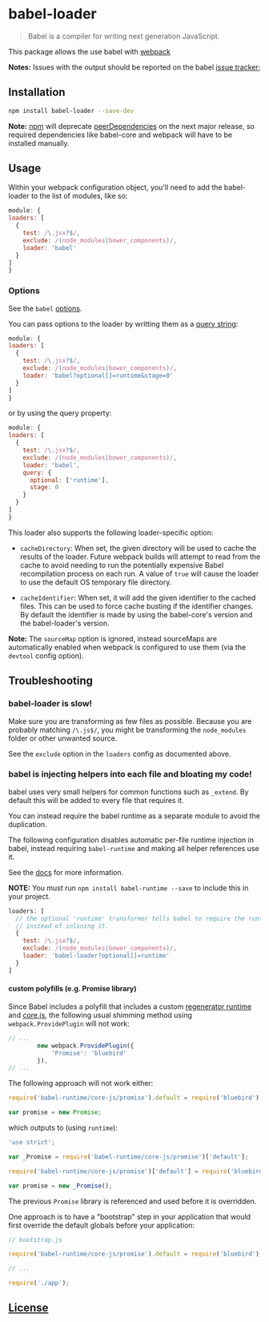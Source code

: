 # babel-loader
  > Babel is a compiler for writing next generation JavaScript.

  This package allows the use babel with [webpack](https://github.com/webpack/webpack)

  __Notes:__ Issues with the output should be reported on the babel [issue tracker](https://github.com/babel/babel/issues);

## Installation

```bash
npm install babel-loader --save-dev
```

__Note:__ [npm](https://npmjs.com) will deprecate [peerDependencies](https://github.com/npm/npm/issues/6565) on the next major release, so required dependencies like babel-core and webpack will have to be installed manually.

## Usage
  Within your webpack configuration object, you'll need to add the babel-loader to the list of modules, like so:

  ```javascript
module: {
  loaders: [
    {
      test: /\.jsx?$/,
      exclude: /(node_modules|bower_components)/,
      loader: 'babel'
    }
  ]
}
  ```

### Options

See the `babel` [options](http://babeljs.io/docs/usage/options/).

You can pass options to the loader by writting them as a [query string](https://github.com/webpack/loader-utils):

  ```javascript
module: {
  loaders: [
    {
      test: /\.jsx?$/,
      exclude: /(node_modules|bower_components)/,
      loader: 'babel?optional[]=runtime&stage=0'
    }
  ]
}
  ```

  or by using the query property:

  ```javascript
module: {
  loaders: [
    {
      test: /\.jsx?$/,
      exclude: /(node_modules|bower_components)/,
      loader: 'babel',
      query: {
        optional: ['runtime'],
        stage: 0
      }
    }
  ]
}
  ```

  This loader also supports the following loader-specific option:

  * `cacheDirectory`: When set, the given directory will be used to cache the results of the loader. Future webpack builds will attempt to read from the cache to avoid needing to run the potentially expensive Babel recompilation process on each run. A value of `true` will cause the loader to use the default OS temporary file directory.

  * `cacheIdentifier`: When set, it will add the given identifier to the cached files. This can be used to force cache busting if the identifier changes. By default the identifier is made by using the babel-core's version and the babel-loader's version.


  __Note:__ The `sourceMap` option is ignored, instead sourceMaps are automatically enabled when webpack is configured to use them (via the `devtool` config option).

## Troubleshooting

### babel-loader is slow!

  Make sure you are transforming as few files as possible. Because you are probably
  matching `/\.js$/`, you might be transforming the `node_modules` folder or other unwanted
  source.

  See the `exclude` option in the `loaders` config as documented above.

### babel is injecting helpers into each file and bloating my code!

  babel uses very small helpers for common functions such as `_extend`. By default
  this will be added to every file that requires it.

  You can instead require the babel runtime as a separate module to avoid the duplication.

  The following configuration disables automatic per-file runtime injection in babel, instead
  requiring `babel-runtime` and making all helper references use it.

  See the [docs](https://babeljs.io/docs/usage/runtime) for more information.

  **NOTE:** You must run `npm install babel-runtime --save` to include this in your project.

```javascript
loaders: [
  // the optional 'runtime' transformer tells babel to require the runtime
  // instead of inlining it.
  {
    test: /\.jsx?$/,
    exclude: /(node_modules|bower_components)/,
    loader: 'babel-loader?optional[]=runtime'
  }
]
```

#### custom polyfills (e.g. Promise library)

Since Babel includes a polyfill that includes a custom [regenerator runtime](https://github.com/facebook/regenerator/blob/master/runtime.js) and [core.js](https://github.com/zloirock/core-js), the following usual shimming method using `webpack.ProvidePlugin` will not work:

```javascript
// ...
        new webpack.ProvidePlugin({
            'Promise': 'bluebird'
        }),
// ...
```

The following approach will not work either:

```javascript
require('babel-runtime/core-js/promise').default = require('bluebird');

var promise = new Promise;
```

which outputs to (using `runtime`):

```javascript
'use strict';

var _Promise = require('babel-runtime/core-js/promise')['default'];

require('babel-runtime/core-js/promise')['default'] = require('bluebird');

var promise = new _Promise();
```

The previous `Promise` library is referenced and used before it is overridden.

One approach is to have a "bootstrap" step in your application that would first override the default globals before your application:

```javascript
// bootstrap.js

require('babel-runtime/core-js/promise').default = require('bluebird');

// ...

require('./app');
```

## [License](http://couto.mit-license.org/)
